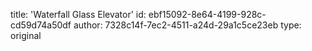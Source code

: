 title: 'Waterfall Glass Elevator'
id: ebf15092-8e64-4199-928c-cd59d74a50df
author: 7328c14f-7ec2-4511-a24d-29a1c5ce23eb
type: original
